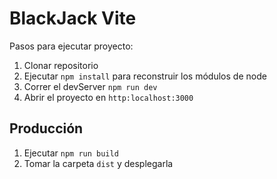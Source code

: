 # BlackJack Vite

Pasos para ejecutar proyecto:

1. Clonar repositorio
2. Ejecutar ```npm install``` para reconstruir los módulos de node
3. Correr el devServer ```npm run dev```
4. Abrir el proyecto en ```http:localhost:3000```

## Producción

1. Ejecutar ```npm run build```
2. Tomar la carpeta ```dist``` y desplegarla